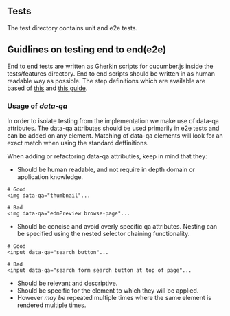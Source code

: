 ## Tests

The test directory contains unit and e2e tests.


## Guidlines on testing end to end(e2e)

End to end tests are written as Gherkin scripts for cucumber.js inside the tests/features directory.
End to end scripts should be written in as human readable way as possible.
The step definitions which are available are based of [this](https://markus.oberlehner.net/blog/acceptance-testing-with-nightwatch-and-cucumber-setup/) and [this guide](https://markus.oberlehner.net/blog/acceptance-testing-with-nightwatch-and-cucumber-smart-step-definitions/).

### Usage of _data-qa_

In order to isolate testing from the implementation we make use of data-qa attributes.
The data-qa attributes should be used primarily in e2e tests and can be added on any element.
Matching of data-qa elements will look for an exact match when using the standard deffinitions.

When adding or refactoring data-qa attributies, keep in mind that they:

* Should be human readable, and not require in depth domain or application knowledge.
```
# Good
<img data-qa="thumbnail"...
```

```
# Bad
<img data-qa="edmPreview browse-page"...
```
* Should be concise and avoid overly specific qa attributes.
  Nesting can be specified using the nested selector chaining functionality.
```
# Good
<input data-qa="search button"...
```

```
# Bad
<input data-qa="search form search button at top of page"...
```
* Should be relevant and descriptive.
* Should be specific for the element to which they will be applied.
* However _may be_ repeated multiple times where the same element is rendered multiple times.
